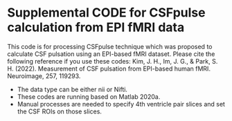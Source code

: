 # Supplemental CODE for CSFpulse calculation from EPI fMRI data
This code is for processing CSFpulse technique which was proposed to calculate CSF pulsation using an EPI-based fMRI dataset.
Please cite the following reference if you use these codes:
Kim, J. H., Im, J. G., & Park, S. H. (2022). Measurement of CSF pulsation from EPI-based human fMRI. Neuroimage, 257, 119293.

- The data type can be either nii or Nifti.
- These codes are running based on Matlab 2020a.
- Manual processes are needed to specify 4th ventricle pair slices and set the CSF ROIs on those slices.
